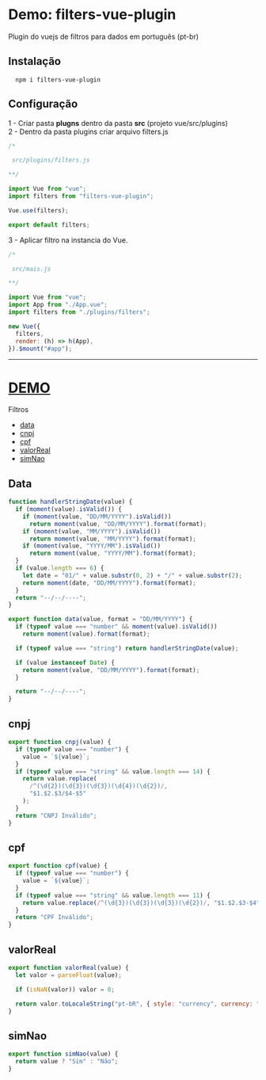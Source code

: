 # Demo: filters-vue-plugin

Plugin do vuejs de filtros para dados em português (pt-br)

## Instalação

```shell
  npm i filters-vue-plugin
```

## Configuração

1 - Criar pasta **plugns** dentro da pasta **src** (projeto vue/src/plugins)
<br />
2 - Dentro da pasta plugins criar arquivo filters.js

```javascript
/*

 src/plugins/filters.js

**/

import Vue from "vue";
import filters from "filters-vue-plugin";

Vue.use(filters);

export default filters;
```

3 - Aplicar filtro na instancia do Vue.

```javascript
/*

 src/mais.js

**/

import Vue from "vue";
import App from "./App.vue";
import filters from "./plugins/filters";

new Vue({
  filters,
  render: (h) => h(App),
}).$mount("#app");
```

---

# [DEMO](https://schappo.github.io/filters-vue-plugin-demo)

Filtros

- [data](##Data)
- [cnpj](##cnpj)
- [cpf](##cpf)
- [valorReal](##valorReal)
- [simNao](##simNao)

## Data

```js
function handlerStringDate(value) {
  if (moment(value).isValid()) {
    if (moment(value, "DD/MM/YYYY").isValid())
      return moment(value, "DD/MM/YYYY").format(format);
    if (moment(value, "MM/YYYY").isValid())
      return moment(value, "MM/YYYY").format(format);
    if (moment(value, "YYYY/MM").isValid())
      return moment(value, "YYYY/MM").format(format);
  }
  if (value.length === 6) {
    let date = "01/" + value.substr(0, 2) + "/" + value.substr(2);
    return moment(date, "DD/MM/YYYY").format(format);
  }
  return "--/--/----";
}

export function data(value, format = "DD/MM/YYYY") {
  if (typeof value === "number" && moment(value).isValid())
    return moment(value).format(format);

  if (typeof value === "string") return handlerStringDate(value);

  if (value instanceof Date) {
    return moment(value, "DD/MM/YYYY").format(format);
  }

  return "--/--/----";
}
```

## cnpj

```js
export function cnpj(value) {
  if (typeof value === "number") {
    value = `${value}`;
  }
  if (typeof value === "string" && value.length === 14) {
    return value.replace(
      /^(\d{2})(\d{3})(\d{3})(\d{4})(\d{2})/,
      "$1.$2.$3/$4-$5"
    );
  }
  return "CNPJ Inválido";
}
```

## cpf

```js
export function cpf(value) {
  if (typeof value === "number") {
    value = `${value}`;
  }
  if (typeof value === "string" && value.length === 11) {
    return value.replace(/^(\d{3})(\d{3})(\d{3})(\d{2})/, "$1.$2.$3-$4");
  }
  return "CPF Inválido";
}
```

## valorReal

```js
export function valorReal(value) {
  let valor = parseFloat(value);

  if (isNaN(valor)) valor = 0;

  return valor.toLocaleString("pt-bR", { style: "currency", currency: "BRL" });
}
```

## simNao

```js
export function simNao(value) {
  return value ? "Sim" : "Não";
}
```
